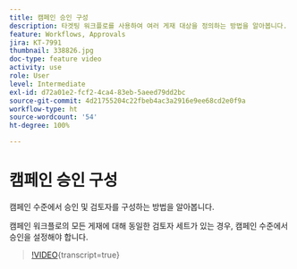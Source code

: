 ```yaml
---
title: 캠페인 승인 구성
description: 타겟팅 워크플로를 사용하여 여러 게재 대상을 정의하는 방법을 알아봅니다.
feature: Workflows, Approvals
jira: KT-7991
thumbnail: 338826.jpg
doc-type: feature video
activity: use
role: User
level: Intermediate
exl-id: d72a01e2-fcf2-4ca4-83eb-5aeed79dd2bc
source-git-commit: 4d21755204c22fbeb4ac3a2916e9ee68cd2e0f9a
workflow-type: ht
source-wordcount: '54'
ht-degree: 100%

---
```


# 캠페인 승인 구성 

캠페인 수준에서 승인 및 검토자를 구성하는 방법을 알아봅니다.  

캠페인 워크플로의 모든 게재에 대해 동일한 검토자 세트가 있는 경우, 캠페인 수준에서 승인을 설정해야 합니다.

>[!VIDEO](https://video.tv.adobe.com/v/338826?quality=12&learn=on){transcript=true}
